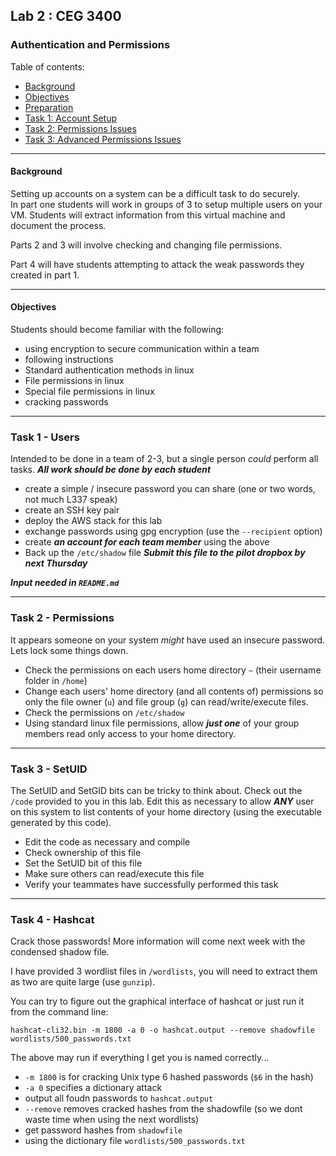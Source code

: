## Lab 2 : CEG 3400

### Authentication and Permissions

Table of contents:
* [Background](Lab2-Instructions.md#background)
* [Objectives]()
* [Preparation]()
* [Task 1: Account Setup]()
* [Task 2: Permissions Issues]()
* [Task 3: Advanced Permissions Issues]()

---

#### Background

Setting up accounts on a system can be a difficult task to do securely.  
In part one students will work in groups of 3 to setup multiple users on your 
VM.  Students will extract information from this virtual machine and document 
the process.

Parts 2 and 3 will involve checking and changing file permissions.

Part 4 will have students attempting to attack the weak passwords they 
created in part 1.

---

#### Objectives

Students should become familiar with the following:

* using encryption to secure communication within a team
* following instructions
* Standard authentication methods in linux
* File permissions in linux
* Special file permissions in linux
* cracking passwords

---

### Task 1 - Users

Intended to be done in a team of 2-3, but a single person *could* perform
all tasks.  ***All work should be done by each student***

* create a simple / insecure password you can share 
  (one or two words, not much L337 speak)
* create an SSH key pair
* deploy the AWS stack for this lab
* exchange passwords using gpg encryption (use the `--recipient` option)
* create ***an account for each team member*** using the above
* Back up the `/etc/shadow` file ***Submit this file to the pilot dropbox by next Thursday***

***Input needed in `README.md`***

---

### Task 2 - Permissions

It appears someone on your system *might* have used an insecure password.
Lets lock some things down.

* Check the permissions on each users home directory `~` (their username folder in `/home`)
* Change each users' home directory (and all contents of) permissions so only the file owner (`u`) and file group (`g`) can read/write/execute files.
* Check the permissions on `/etc/shadow`
* Using standard linux file permissions, allow ***just one*** of your group members read only access to your home directory.

---

### Task 3 - SetUID

The SetUID and SetGID bits can be tricky to think about.  Check out the 
`/code` provided to you in this lab.  Edit this as necessary to allow
***ANY*** user on this system to list contents of your home directory 
(using the executable generated by this code).

* Edit the code as necessary and compile
* Check ownership of this file
* Set the SetUID bit of this file
* Make sure others can read/execute this file
* Verify your teammates have successfully performed this task

---

### Task 4 - Hashcat

Crack those passwords!  More information will come next week with the 
condensed shadow file.

I have provided 3 wordlist files in `/wordlists`, you will need to extract
them as two are quite large (use `gunzip`).

You can try to figure out the graphical interface of hashcat or just run
it from the command line:

`hashcat-cli32.bin -m 1800 -a 0 -o hashcat.output --remove shadowfile wordlists/500_passwords.txt`

The above may run if everything I get you is named correctly...
* `-m 1800` is for cracking Unix type 6 hashed passwords (`$6` in the hash)
* `-a 0` specifies a dictionary attack
* output all foudn passwords to `hashcat.output`
* `--remove` removes cracked hashes from the shadowfile (so we dont waste time when using the next wordlists)
* get password hashes from `shadowfile`
* using the dictionary file `wordlists/500_passwords.txt`

[Samsclass]: https://samsclass.info/123/proj10/p12-hashcat.htm

